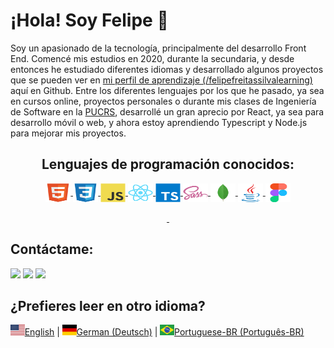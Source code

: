 <div>
    <h1>¡Hola! Soy Felipe 👋</h1>
    <p>Soy un apasionado de la tecnología, principalmente del desarrollo Front End. Comencé mis estudios en 2020, durante la secundaria, y desde entonces he estudiado diferentes idiomas y desarrollado algunos proyectos que se pueden ver en <a href="https://github.com/felipefreitassilvalearning" target="_blank">mi perfil de aprendizaje (/felipefreitassilvalearning)</a> aquí en Github. Entre los diferentes lenguajes por los que he pasado, ya sea en cursos online, proyectos personales o durante mis clases de Ingeniería de Software en la <a href="https://www.pucrs.br/politecnica/curso/engenharia-de-software/" target="_blank">PUCRS</a>, desarrollé un gran aprecio por React, ya sea para desarrollo móvil o web, y ahora estoy aprendiendo Typescript y Node.js para mejorar mis proyectos.</div>

<div align="center">
    <h2>Lenguajes de programación conocidos: </h2>
    <div style="display: inline_block">
        <a href="https://pt.wikipedia.org/wiki/HTML">
            <img align="center" alt="Logo-HTML" height="30" width="40" src="https://raw.githubusercontent.com/devicons/devicon/master/icons/html5/html5-original.svg">
        </a>
        <a href="https://pt.wikipedia.org/wiki/Cascading_Style_Sheets">
            <img align="center" alt="Logo-CSS" height="30" width="40" src="https://raw.githubusercontent.com/devicons/devicon/master/icons/css3/css3-original.svg">
        </a>
        <a href="https://www.javascript.com/">
            <img align="center" alt="Logo-Js" height="30" width="40" src="https://raw.githubusercontent.com/devicons/devicon/master/icons/javascript/javascript-original.svg">
        </a>
        <a href="https://reactjs.org/">
            <img align="center" alt="Logo-React" height="30" width="40" src="https://raw.githubusercontent.com/devicons/devicon/master/icons/react/react-original.svg">
        </a>
        <a href="https://www.typescriptlang.org/">
            <img align="center" alt="Logo-Ts" height="30" width="40" src="https://raw.githubusercontent.com/devicons/devicon/master/icons/typescript/typescript-original.svg">
        </a>
        <a href="https://sass-lang.com/">
            <img align="center" alt="Logo-Sass" height="30" width="40" src="https://raw.githubusercontent.com/devicons/devicon/master/icons/sass/sass-original.svg">
        </a>
        <a href="https://www.mongodb.com/">
            <img align="center" alt="Logo-MongoDB" height="30" width="40" src="https://raw.githubusercontent.com/devicons/devicon/master/icons/mongodb/mongodb-original.svg">
        </a>
        <a href="https://www.java.com/">
            <img align="center" alt="Logo-Java" height="30" width="40" src="https://raw.githubusercontent.com/devicons/devicon/master/icons/java/java-original.svg">
        </a>
        <a href="https://www.figma.com/best-practices/guide-to-developer-handoff/components-styles-and-documentation/">
            <img align="center" alt="Logo-Figma" height="30" width="40" src="https://raw.githubusercontent.com/devicons/devicon/master/icons/figma/figma-original.svg">
        </a>
    </div><br>
    <a href="https://github.com/felipefreitassilva?tab=repositories" target="_blank">
    <img height="180em" src="https://felipefreitassilva-github-readme-stats.vercel.app/api/top-langs/?username=felipefreitassilva&layout=compact&langs_count=7&theme=dracula" alt="" />
    <img height="180em" src="https://felipefreitassilva-github-readme-stats.vercel.app/api?username=felipefreitassilva&show_icons=true&theme=dracula&include_all_commits=true&count_private=true" alt="" /></a>
</div>

<div>
    <h2>Contáctame: </h2>
    <a href="https://www.github.com/felipefreitassilvalearning/" target="_blank"><img src="https://img.shields.io/badge/GitHub-4F5459?style=for-the-badge&logo=github&logoColor=white" /></a>
    <a href="https://www.linkedin.com/in/felipefreitassilva/" target="_blank"><img src="https://img.shields.io/badge/LinkedIn-0077B5?style=for-the-badge&logo=linkedin&logoColor=white" /></a>
    <a href="mailto:eu.felipefreitassilva@gmail.com" target="_blank"><img src="https://img.shields.io/badge/Gmail-D14836?style=for-the-badge&logo=gmail&logoColor=white" /></a>
</div>

<div>
    <h2>¿Prefieres leer en otro idioma?</h2>
    <a href="https://github.com/felipefreitassilva/felipefreitassilva/blob/main/lang/README.en.md" target="_blank"><img height="17" src="https://github.com/felipefreitassilva/felipefreitassilva/blob/main/lang/flags/us.svg" alt="en" />English</a> | 
    <a href="https://github.com/felipefreitassilva/felipefreitassilva/blob/main/lang/README.de.md" target="_blank"><img height="17" src="https://github.com/felipefreitassilva/felipefreitassilva/blob/main/lang/flags/de.svg" alt="de" />German (Deutsch)</a> | 
    <a href="https://github.com/felipefreitassilva/felipefreitassilva/blob/main/README.md" target="_blank"><img height="17" src="https://github.com/felipefreitassilva/felipefreitassilva/blob/main/lang/flags/br.svg" alt="pt-br" />Portuguese-BR (Português-BR)</a>
</div>
